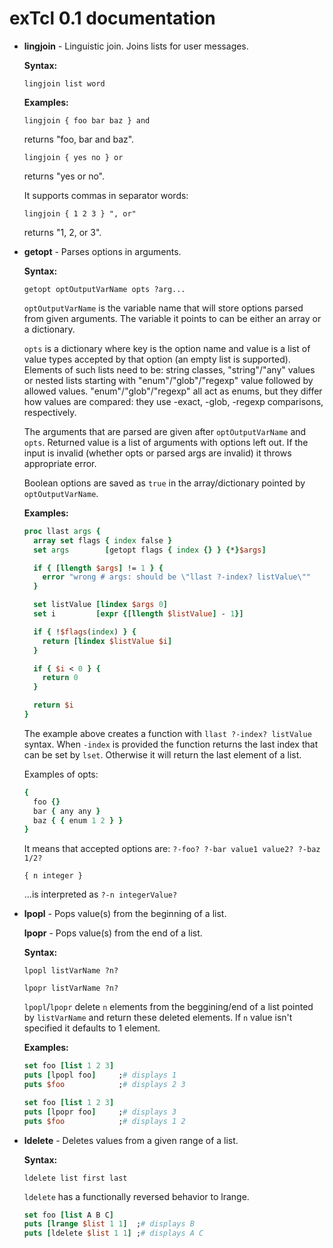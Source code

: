 # exTcl 0.1 documentation

- **lingjoin** - Linguistic join. Joins lists for user messages.

  **Syntax:**

  `lingjoin list word`

  **Examples:**

  `lingjoin { foo bar baz } and`

  returns "foo, bar and baz".

  `lingjoin { yes no } or`

  returns "yes or no".

  It supports commas in separator words:

  `lingjoin { 1 2 3 } ", or"`

  returns "1, 2, or 3".


- **getopt** - Parses options in arguments.

  **Syntax:**

  `getopt optOutputVarName opts ?arg...`

  `optOutputVarName` is the variable name that will store options parsed from given arguments. The variable it points to can be either an array or a dictionary.

  `opts` is a dictionary where key is the option name and value is a list of value types accepted by that option (an empty list is supported). Elements of such lists need to be: string classes, "string"/"any" values or nested lists starting with "enum"/"glob"/"regexp" value followed by allowed values. "enum"/"glob"/"regexp" all act as enums, but they differ how values are compared: they use -exact, -glob, -regexp comparisons, respectively.

  The arguments that are parsed are given after `optOutputVarName` and `opts`.
  Returned value is a list of arguments with options left out.
  If the input is invalid (whether opts or parsed args are invalid) it throws appropriate error.

  Boolean options are saved as `true` in the array/dictionary pointed by `optOutputVarName`.

  **Examples:**

  ```Tcl
  proc llast args {
    array set flags { index false }
    set args        [getopt flags { index {} } {*}$args]

    if { [llength $args] != 1 } {
      error "wrong # args: should be \"llast ?-index? listValue\""
    }

    set listValue [lindex $args 0]
    set i         [expr {[llength $listValue] - 1}]

    if { !$flags(index) } {
      return [lindex $listValue $i]
    }

    if { $i < 0 } {
      return 0
    }

    return $i
  }
  ```

  The example above creates a function with `llast ?-index? listValue` syntax. When `-index` is provided the function returns the last index that can be set by `lset`. Otherwise it will return the last element of a list.

  Examples of opts:
  ```Tcl
  {
    foo {}
    bar { any any }
    baz { { enum 1 2 } }
  }
  ```

  It means that accepted options are: `?-foo? ?-bar value1 value2? ?-baz 1/2?`

  `{ n integer }`

  ...is interpreted as `?-n integerValue?`


- **lpopl** - Pops value(s) from the beginning of a list.

  **lpopr** - Pops value(s) from the end of a list.

  **Syntax:**

  `lpopl listVarName ?n?`

  `lpopr listVarName ?n?`

  `lpopl`/`lpopr` delete `n` elements from the beggining/end of a list pointed by `listVarName` and return these deleted elements. If `n` value isn't specified it defaults to 1 element.

  **Examples:**

  ```Tcl
  set foo [list 1 2 3]
  puts [lpopl foo]     ;# displays 1
  puts $foo            ;# displays 2 3
  ```

  ```Tcl
  set foo [list 1 2 3]
  puts [lpopr foo]     ;# displays 3
  puts $foo            ;# displays 1 2
  ```


- **ldelete** - Deletes values from a given range of a list.

  **Syntax:**

  `ldelete list first last`

  `ldelete` has a functionally reversed behavior to lrange.

  ```Tcl
  set foo [list A B C]
  puts [lrange $list 1 1]  ;# displays B
  puts [ldelete $list 1 1] ;# displays A C
  ```
